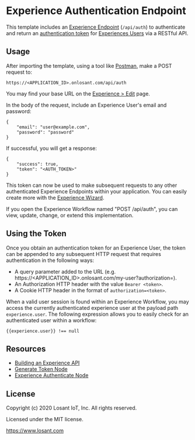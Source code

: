 # Experience Authentication Endpoint

This template includes an [Experience Endpoint](https://docs.losant.com/experiences/endpoints/) (`/api/auth`) to authenticate and return an [authentication token](https://docs.losant.com/experiences/endpoints/#passing-authorization-tokens) for [Experiences Users](https://docs.losant.com/experiences/users/) via a RESTful API.

## Usage 

After importing the template, using a tool like [Postman](https://www.postman.com/), make a POST request to:

```
https://<APPLICATION_ID>.onlosant.com/api/auth 
```

You may find your base URL on the [Experience > Edit](https://app.losant.com/applications/recent/experience/versions/develop) page. 

In the body of the request, include an Experience User's email and password:

```
{
    "email": "user@example.com",
    "password": "password"
}
```

If successful, you will get a response:

```
{
    "success": true,
    "token": "<AUTH_TOKEN>"
}
```

This token can now be used to make subsequent requests to any other authenticated Experience Endpoints within your application. You can easily create more with the [Experience Wizard](https://app.losant.com/applications/recent/experience/versions/develop).

If you open the Experience Workflow named  "POST /api/auth", you can view, update, change, or extend this implementation. 

## Using the Token

Once you obtain an authentication token for an Experience User, the token can be appended to any subsequent HTTP request that requires authentication in the following ways:

- A query parameter added to the URL (e.g. https://<APPLICATION_ID>.onlosant.com/my-user?authorization=<token>).
- An Authorization HTTP header with the value `Bearer <token>`.
- A Cookie HTTP header in the format of `authorization=<token>`.

When a valid user session is found within an Experience Workflow, you may access the currently authenticated experience user at the payload path `experience.user`. The following expression allows you to easily check for an authenticated user within a workflow:

```
{{experience.user}} !== null
```

## Resources

- [Building an Experience API](https://docs.losant.com/guides/building-an-experience-api/overview/)
- [Generate Token Node](https://docs.losant.com/workflows/experience/generate-token/)
- [Experience Authenticate Node](https://docs.losant.com/workflows/experience/authenticate/)


## License

Copyright (c) 2020 Losant IoT, Inc. All rights reserved.

Licensed under the MIT license.

https://www.losant.com
